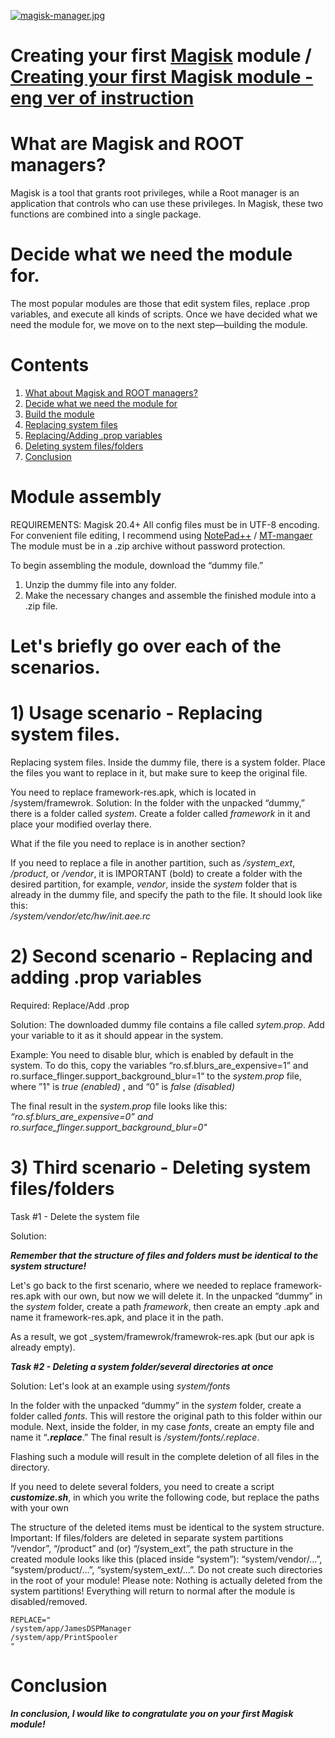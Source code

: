 [![magisk-manager.jpg](https://i.postimg.cc/L43JCvMJ/magisk-manager.jpg)](https://postimg.cc/t77R73Jb)
# Creating your first [Magisk](https://github.com/topjohnwu/Magisk/releases) module / [Creating your first Magisk module - eng ver of instruction](https://github.com/Andreyka445/Building-your-first-Magisk-module/tree/eng_ver)  
# What are Magisk and ROOT managers?
Magisk is a tool that grants root privileges, while a Root manager is an application that controls who can use these privileges. In Magisk, these two functions are combined into a single package.

# Decide what we need the module for.
The most popular modules are those that edit system files, replace .prop variables, and execute all kinds of scripts.
Once we have decided what we need the module for, we move on to the next step—building the module.

# Contents
1) [What about Magisk and ROOT managers?](https://github.com/Andreyka445/Building-your-first-Magisk-module?tab=readme-ov-file#%D1%87%D1%82%D0%BE-%D1%82%D0%B0%D0%BA%D0%BE%D0%B5-magisk-%D0%B8-root-%D0%BC%D0%B5%D0%BD%D0%B5%D0%B4%D0%B6%D0%B5%D1%80%D1%8B-%D0%B2-%D1%86%D0%B5%D0%BB%D0%BE%D0%BC)
2) [Decide what we need the module for](https://github.com/Andreyka445/Building-your-first-Magisk-module?tab=readme-ov-file#%D0%B4%D0%BB%D1%8F-%D0%BD%D0%B0%D1%87%D0%B0%D0%BB%D0%B0-%D0%BD%D1%83%D0%B6%D0%BD%D0%BE-%D0%BE%D0%BF%D1%80%D0%B5%D0%B4%D0%B5%D0%BB%D0%B8%D1%82%D1%81%D1%8F-%D0%B4%D0%BB%D1%8F-%D1%87%D0%B5%D0%B3%D0%BE-%D0%BD%D0%B0%D0%BC-%D0%BD%D1%83%D0%B6%D0%B5%D0%BD-%D0%BC%D0%BE%D0%B4%D1%83%D0%BB%D1%8C)
3) [Build the module](https://github.com/Andreyka445/Building-your-first-Magisk-module#2-%D0%B2%D1%82%D0%BE%D1%80%D0%BE%D0%B9-%D1%81%D1%86%D0%B5%D0%BD%D0%B0%D1%80%D0%B8%D0%B9---%D0%B7%D0%B0%D0%BC%D0%B5%D0%BD%D0%B0-%D0%B8-%D0%B4%D0%BE%D0%B1%D0%B0%D0%B2%D0%BB%D0%B5%D0%BD%D0%B8%D0%B5--prop-%D0%BF%D0%B5%D1%80%D0%B5%D0%BC%D0%B5%D0%BD%D0%BD%D1%8B%D1%85)
4) [Replacing system files](https://github.com/Andreyka445/Building-your-first-Magisk-module#1-%D1%81%D1%86%D0%B5%D0%BD%D0%B0%D1%80%D0%B8%D0%B9-%D0%B8%D1%81%D0%BF%D0%BE%D0%BB%D1%8C%D0%B7%D0%BE%D0%B2%D0%B0%D0%BD%D0%B8%D1%8F---%D0%B7%D0%B0%D0%BC%D0%B5%D0%BD%D0%B0-%D1%81%D0%B8%D1%81%D1%82%D0%B5%D0%BC%D0%BD%D1%8B%D1%85-%D1%84%D0%B0%D0%B9%D0%BB%D0%BE%D0%B2)
5) [Replacing/Adding .prop variables](https://github.com/Andreyka445/Building-your-first-Magisk-module#2-%D0%B2%D1%82%D0%BE%D1%80%D0%BE%D0%B9-%D1%81%D1%86%D0%B5%D0%BD%D0%B0%D1%80%D0%B8%D0%B9---%D0%B7%D0%B0%D0%BC%D0%B5%D0%BD%D0%B0-%D0%B8-%D0%B4%D0%BE%D0%B1%D0%B0%D0%B2%D0%BB%D0%B5%D0%BD%D0%B8%D0%B5--prop-%D0%BF%D0%B5%D1%80%D0%B5%D0%BC%D0%B5%D0%BD%D0%BD%D1%8B%D1%85)
6) [Deleting system files/folders](https://github.com/Andreyka445/Building-your-first-Magisk-module#3-%D1%82%D1%80%D0%B5%D1%82%D0%B8%D0%B9-%D1%81%D1%86%D0%B5%D0%BD%D0%B0%D1%80%D0%B8%D0%B9---%D1%83%D0%B4%D0%B0%D0%BB%D0%B5%D0%BD%D0%B8%D0%B5-%D1%81%D0%B8%D1%82%D0%B5%D0%BC%D0%BD%D1%8B%D1%85-%D1%84%D0%B0%D0%BB%D0%BE%D0%B9%D0%B2%D0%BF%D0%B0%D0%BF%D0%BE%D0%BA)
7) [Conclusion](https://github.com/Andreyka445/Building-your-first-Magisk-module#%D0%B7%D0%B0%D0%BA%D0%BB%D1%8E%D1%87%D0%B5%D0%BD%D0%B8%D0%B5)

# Module assembly
REQUIREMENTS: Magisk 20.4+
All config files must be in UTF-8 encoding. For convenient file editing, I recommend using [NotePad++](https://notepad-plus-plus.org/) / [MT-mangaer](https://mt-manager.net/)
The module must be in a .zip archive without password protection.

To begin assembling the module, download the “dummy file.”
1) Unzip the dummy file into any folder.
2) Make the necessary changes and assemble the finished module into a .zip file.

# Let's briefly go over each of the scenarios.

# 1) Usage scenario - Replacing system files.

  Replacing system files.
Inside the dummy file, there is a system folder. Place the files you want to replace in it, but make sure to keep the original file.


 You need to replace framework-res.apk, which is located in /system/framewrok.
 Solution: In the folder with the unpacked “dummy,” there is a folder called _system_. Create a folder called _framework_ in it and place your modified overlay there.

 What if the file you need to replace is in another section?

 If you need to replace a file in another partition, such as _/system_ext_, _/product_, or _/vendor_, it is IMPORTANT (bold) to create a folder with the desired partition, for example, _vendor_, inside the _system_ folder that is already in the dummy file, and specify the path to the file. It should look like this:     
 _/system/vendor/etc/hw/init.aee.rc_
 
 # 2) Second scenario - Replacing and adding .prop variables
   Required: Replace/Add .prop
   
   Solution: The downloaded dummy file contains a file called _sytem.prop_. Add your variable to it as it should appear in the system.

   Example: You need to disable blur, which is enabled by default in the system. To do this, copy the variables “ro.sf.blurs_are_expensive=1” and ro.surface_flinger.support_background_blur=1“ to the _system.prop_ file, where ”1" is _true (enabled)_ , and “0” is _false (disabled)_

   
   The final result in the _system.prop_ file looks like this: _“ro.sf.blurs_are_expensive=0” and ro.surface_flinger.support_background_blur=0"_
   
   # 3) Third scenario - Deleting system files/folders
  Task #1 -   Delete the system file

  Solution:

  ___Remember that the structure of files and folders must be identical to the system structure!___

  Let's go back to the first scenario, where we needed to replace framework-res.apk with our own, but now we will delete it.
  In the unpacked “dummy” in the _system_ folder, create a path _framework_, then create an empty .apk and name it  framework-res.apk, and place it in the path.

As a result, we got _system/framewrok/framewrok-res.apk (but our apk is already empty).

___Task #2 - Deleting a system folder/several directories at once___

Solution:
Let's look at an example using _system/fonts_

 In the folder with the unpacked “dummy” in the _system_ folder, create a folder called _fonts_. This will restore the original path to this folder within our module. Next, inside the folder, in my case _fonts_, create an empty file and name it “___.replace___.” 
 The final result is _/system/fonts/.replace_.

Flashing such a module will result in the complete deletion of all files in the directory.

If you need to delete several folders, you need to create a script ___customize.sh___, in which you write the following code, but replace the paths with your own

The structure of the deleted items must be identical to the system structure.
Important: If files/folders are deleted in separate system partitions “/vendor”, “/product” and (or) “/system_ext”, the path structure in the created module looks like this (placed inside “system”): “system/vendor/...”, “system/product/...”, “system/system_ext/...”. Do not create such directories in the root of your module!
Please note: Nothing is actually deleted from the system partitions! Everything will return to normal after the module is disabled/removed.

```
REPLACE="
/system/app/JamesDSPManager
/system/app/PrintSpooler
"
```
# Conclusion
___In conclusion, I would like to congratulate you on your first Magisk module!___
